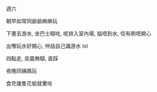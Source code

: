 週六

朝早如常同爺爺麻麻玩

下晝去游水, 坐巴士瞓咗, 呢排入室內場, 掂唔到水, 佢有啲唔開心

出嚟玩水好開心, 仲話自己識游水 lol

四點走, 奕晨無瞓, 直踩

夜晚同姨媽玩

食完幾隻花蛤就暈咗
